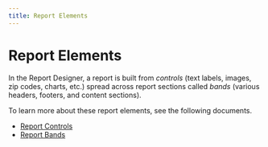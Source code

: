 ```yaml
---
title: Report Elements
---
```

# Report Elements
In the Report Designer, a report is built from _controls_ (text labels, images, zip codes, charts, etc.) spread across report sections called _bands_ (various headers, footers, and content sections).

To learn more about these report elements, see the following documents.
* [Report Controls](../../../../interface-elements-for-desktop/articles/report-designer/report-designer-for-wpf/report-elements/report-controls.md)
* [Report Bands](../../../../interface-elements-for-desktop/articles/report-designer/report-designer-for-wpf/report-elements/report-bands.md)